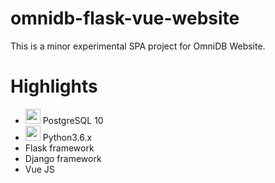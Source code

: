 # omnidb-flask-vue-website

This is a minor experimental SPA project for OmniDB Website.


# Highlights
- <img src='https://www.postgresql.org/media/img/about/press/elephant.png' width='24' height='24'> PostgreSQL 10
- <img src='https://www.python.org/static/img/python-logo.png' height='24'> Python3.6.x
- Flask framework
- Django framework
- Vue JS
